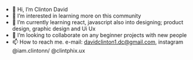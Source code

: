 - 👋 Hi, I’m Clinton David
- 👀 I’m interested in learning more on this community
- 🌱 I’m currently learning react, javascript also into designing; product design, graphic design and Ui Ux
- 💞️ I’m looking to collaborate on any beginner projects with new people
- 📫 How to reach me. e-mail: davidclinton1.dc@gmail.com, instagram @iam.clintonn/ @clintphix.ux

<!---
iam-clintonn/iam-clintonn is a ✨ special ✨ repository because its `README.md` (this file) appears on your GitHub profile.
You can click the Preview link to take a look at your changes.
--->
